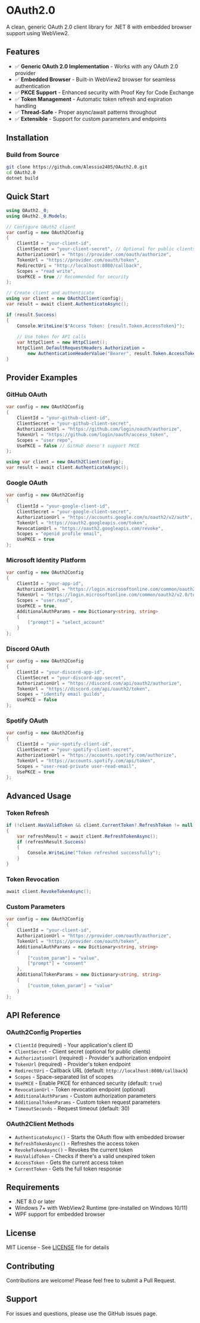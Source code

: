 # OAuth2.0

A clean, generic OAuth 2.0 client library for .NET 8 with embedded browser support using WebView2.

## Features

- ✅ **Generic OAuth 2.0 Implementation** - Works with any OAuth 2.0 provider
- ✅ **Embedded Browser** - Built-in WebView2 browser for seamless authentication
- ✅ **PKCE Support** - Enhanced security with Proof Key for Code Exchange
- ✅ **Token Management** - Automatic token refresh and expiration handling
- ✅ **Thread-Safe** - Proper async/await patterns throughout
- ✅ **Extensible** - Support for custom parameters and endpoints

## Installation

### Build from Source

```bash
git clone https://github.com/Alessio2405/OAuth2.0.git
cd OAuth2.0
dotnet build
```

## Quick Start

```csharp
using OAuth2._0;
using OAuth2._0.Models;

// Configure OAuth2 client
var config = new OAuth2Config
{
    ClientId = "your-client-id",
    ClientSecret = "your-client-secret", // Optional for public clients
    AuthorizationUrl = "https://provider.com/oauth/authorize",
    TokenUrl = "https://provider.com/oauth/token",
    RedirectUri = "http://localhost:8080/callback",
    Scopes = "read write",
    UsePKCE = true // Recommended for security
};

// Create client and authenticate
using var client = new OAuth2Client(config);
var result = await client.AuthenticateAsync();

if (result.Success)
{
    Console.WriteLine($"Access Token: {result.Token.AccessToken}");
    
    // Use token for API calls
    var httpClient = new HttpClient();
    httpClient.DefaultRequestHeaders.Authorization = 
        new AuthenticationHeaderValue("Bearer", result.Token.AccessToken);
}
```

## Provider Examples

### GitHub OAuth

```csharp
var config = new OAuth2Config
{
    ClientId = "your-github-client-id",
    ClientSecret = "your-github-client-secret",
    AuthorizationUrl = "https://github.com/login/oauth/authorize",
    TokenUrl = "https://github.com/login/oauth/access_token",
    Scopes = "user repo",
    UsePKCE = false // GitHub doesn't support PKCE
};

using var client = new OAuth2Client(config);
var result = await client.AuthenticateAsync();
```

### Google OAuth

```csharp
var config = new OAuth2Config
{
    ClientId = "your-google-client-id",
    ClientSecret = "your-google-client-secret",
    AuthorizationUrl = "https://accounts.google.com/o/oauth2/v2/auth",
    TokenUrl = "https://oauth2.googleapis.com/token",
    RevocationUrl = "https://oauth2.googleapis.com/revoke",
    Scopes = "openid profile email",
    UsePKCE = true
};
```

### Microsoft Identity Platform

```csharp
var config = new OAuth2Config
{
    ClientId = "your-app-id",
    AuthorizationUrl = "https://login.microsoftonline.com/common/oauth2/v2.0/authorize",
    TokenUrl = "https://login.microsoftonline.com/common/oauth2/v2.0/token",
    Scopes = "user.read",
    UsePKCE = true,
    AdditionalAuthParams = new Dictionary<string, string>
    {
        ["prompt"] = "select_account"
    }
};
```

### Discord OAuth

```csharp
var config = new OAuth2Config
{
    ClientId = "your-discord-app-id",
    ClientSecret = "your-discord-app-secret",
    AuthorizationUrl = "https://discord.com/api/oauth2/authorize",
    TokenUrl = "https://discord.com/api/oauth2/token",
    Scopes = "identify email guilds",
    UsePKCE = false
};
```

### Spotify OAuth

```csharp
var config = new OAuth2Config
{
    ClientId = "your-spotify-client-id",
    ClientSecret = "your-spotify-client-secret",
    AuthorizationUrl = "https://accounts.spotify.com/authorize",
    TokenUrl = "https://accounts.spotify.com/api/token",
    Scopes = "user-read-private user-read-email",
    UsePKCE = true
};
```

## Advanced Usage

### Token Refresh

```csharp
if (!client.HasValidToken && client.CurrentToken?.RefreshToken != null)
{
    var refreshResult = await client.RefreshTokenAsync();
    if (refreshResult.Success)
    {
        Console.WriteLine("Token refreshed successfully");
    }
}
```

### Token Revocation

```csharp
await client.RevokeTokenAsync();
```

### Custom Parameters

```csharp
var config = new OAuth2Config
{
    ClientId = "your-client-id",
    AuthorizationUrl = "https://provider.com/oauth/authorize",
    TokenUrl = "https://provider.com/oauth/token",
    AdditionalAuthParams = new Dictionary<string, string>
    {
        ["custom_param"] = "value",
        ["prompt"] = "consent"
    },
    AdditionalTokenParams = new Dictionary<string, string>
    {
        ["custom_token_param"] = "value"
    }
};
```

## API Reference

### OAuth2Config Properties

- `ClientId` (required) - Your application's client ID
- `ClientSecret` - Client secret (optional for public clients)
- `AuthorizationUrl` (required) - Provider's authorization endpoint
- `TokenUrl` (required) - Provider's token endpoint
- `RedirectUri` - Callback URL (default: `http://localhost:8080/callback`)
- `Scopes` - Space-separated list of scopes
- `UsePKCE` - Enable PKCE for enhanced security (default: `true`)
- `RevocationUrl` - Token revocation endpoint (optional)
- `AdditionalAuthParams` - Custom authorization parameters
- `AdditionalTokenParams` - Custom token request parameters
- `TimeoutSeconds` - Request timeout (default: 30)

### OAuth2Client Methods

- `AuthenticateAsync()` - Starts the OAuth flow with embedded browser
- `RefreshTokenAsync()` - Refreshes the access token
- `RevokeTokenAsync()` - Revokes the current token
- `HasValidToken` - Checks if there's a valid unexpired token
- `AccessToken` - Gets the current access token
- `CurrentToken` - Gets the full token response

## Requirements

- .NET 8.0 or later
- Windows 7+ with WebView2 Runtime (pre-installed on Windows 10/11)
- WPF support for embedded browser

## License

MIT License - See [LICENSE](LICENSE) file for details

## Contributing

Contributions are welcome! Please feel free to submit a Pull Request.

## Support

For issues and questions, please use the GitHub issues page.
